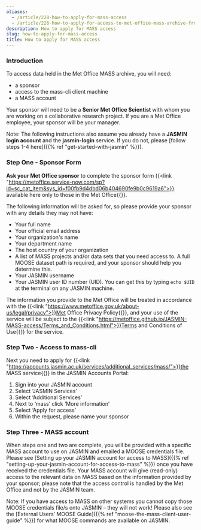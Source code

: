 ```yaml
---
aliases:
  - /article/228-how-to-apply-for-mass-access
  - /article/226-how-to-apply-for-access-to-met-office-mass-archive-from-jasmin
description: How to apply for MASS access
slug: how-to-apply-for-mass-access
title: How to apply for MASS access
---
```


### Introduction

To access data held in the Met Office MASS archive, you will need:

- a sponsor 
- access to the mass-cli client machine
- a MASS account 

Your sponsor will need to be a **Senior Met Office Scientist** with whom you
are working on a collaborative research project. If you are a Met Office
employee, your sponsor will be your manager.

Note: The following instructions also assume you already have a **JASMIN login
account** and the **jasmin-login** service. If you do not, please [follow steps
1-4 here]({{% ref "get-started-with-jasmin" %}}).

### Step One - Sponsor Form

**Ask your Met Office sponsor** to complete the sponsor form {{<link "https://metoffice.service-now.com/sp?id=sc_cat_item&sys_id=f00fb9d4dbd06b404690fe9b0c9619a6">}} available here only to those in the Met Office{{</link>}}.

The following information will be asked for, so please provide your sponsor
with any details they may not have:

- Your full name
- Your official email address
- Your organization's name
- Your department name
- The host country of your organization
- A list of MASS projects and/or data sets that you need access to. A full MOOSE dataset path is required, and your sponsor should help you determine this.
- Your JASMIN username
- Your JASMIN user ID number (UID). You can get this by typing `echo $UID` at the terminal on any JASMIN machine.

The information you provide to the Met Office will be treated in accordance
with the {{<link "https://www.metoffice.gov.uk/about-us/legal/privacy">}}Met Office Privacy Policy{{</link>}}, and your use of the service will be subject to the {{<link "https://metoffice.github.io/JASMIN-MASS-access/Terms_and_Conditions.html">}}Terms and Conditions of Use{{</link>}} for the service.

### Step Two - Access to mass-cli

Next you need to apply for {{<link "https://accounts.jasmin.ac.uk/services/additional_services/mass/">}}the MASS service{{</link>}} in the JASMIN Accounts Portal:

  1. Sign into your JASMIN account
  1. Select ‘JASMIN Services’
  1. Select ‘Additional Services’
  1. Next to ‘mass’ click ‘More information’ 
  1. Select ‘Apply for access’
  1. Within the request, please name your sponsor

### Step Three - MASS account

When steps one and two are complete, you will be provided with a specific MASS account to
use on JASMIN and emailed a MOOSE credentials file. Please see [Setting up
your JASMIN account for access to MASS]({{% ref "setting-up-your-jasmin-account-for-access-to-mass" %}}) once you have received the credentials file.
Your MASS account will give (read-only) access to the relevant data on MASS based on the information provided by your sponsor;
please note that the access control is handled by the Met Office and not by the JASMIN team.

Note: If you have access to MASS on other systems you cannot copy those MOOSE
credentials file/s onto JASMIN – they will not work! Please also see the
[External Users’ MOOSE Guide]({{% ref "moose-the-mass-client-user-guide" %}})
for what MOOSE commands are available on JASMIN.
